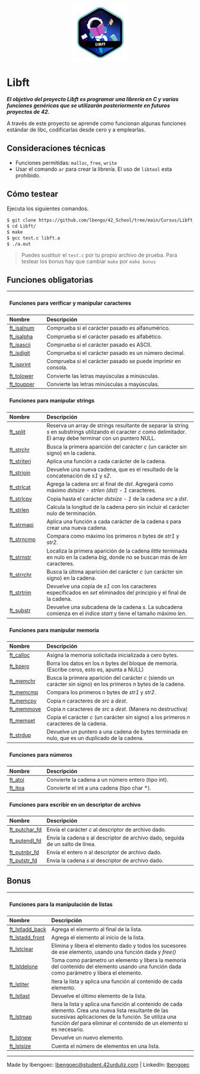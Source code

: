 <p align="center">
  <img src="https://github.com/lbengo/42_School/blob/main/42_badges/libfte.png" alt="ft_printf 42 project badge"/>
</p>


# Libft

***El objetivo del proyecto Libft es programar una librería en C y varias funciones genéricas que se utilizarán posteriormente en futuros proyectos de 42.***

A través de este proyecto se aprende como funcionan algunas funciones estándar de libc, codificarlas desde cero y a emplearlas.


## Consideraciones técnicas
- Funciones permitidas: `malloc`, `free`, `write`
- Usar el comando `ar` para crear la librería. El uso de `libtool` esta prohibido.

## Cómo testear
Ejecuta los siguientes comandos.
```shell
$ git clone https://github.com/lbengo/42_School/tree/main/Cursus/Libft
$ cd Libft/
$ make
$ gcc test.c libft.a
$ ./a.out
```
> Puedes sustituir el `test.c` por tu propio archivo de prueba.
Para testear los bonus hay que cambiar `make` por `make bonus`

## Funciones obligatorias

<table>
    <thead>
        <tr>
            <th colspan=2><h4 align="left">Funciones para verificar y manipular caracteres</h4></th>
        </tr>
        <tr>
            <th align="left">Nombre</th>
            <th align="left">Descripción</th>
        </tr>
    </thead>
    <tbody>
        <tr>
            <td><a href=https://github.com/lbengo/42_School/blob/main/Cursus/Libft/ft_isalnum.c>ft_isalnum</a></td>
            <td>Comprueba si el carácter pasado es alfanumérico.</td>
        </tr>
        <tr>
            <td><a href=https://github.com/lbengo/42_School/blob/main/Cursus/Libft/ft_isalpha.c>ft_isalpha</a></td>
            <td>Comprueba si el carácter pasado es alfabético.</td>
        </tr>
        <tr>
            <td><a href=https://github.com/lbengo/42_School/blob/main/Cursus/Libft/ft_isascii.c>ft_isascii</a></td>
            <td>Comprueba si el carácter pasado es ASCII.</td>
        </tr>
        <tr>
            <td><a href=https://github.com/lbengo/42_School/blob/main/Cursus/Libft/ft_isdigit.c>ft_isdigit</a></td>
            <td>Comprueba si el carácter pasado es un número decimal.</td>
        </tr>
        <tr>
            <td><a href=https://github.com/lbengo/42_School/blob/main/Cursus/Libft/ft_isprint.c>ft_isprint</a></td>
            <td>Comprueba si el carácter pasado se puede imprimir en consola.</td>
        </tr>
        <tr>
            <td><a href=https://github.com/lbengo/42_School/blob/main/Cursus/Libft/ft_tolower.c>ft_tolower</a></td>
            <td>Convierte las letras mayúsculas a minúsculas.</td>
        </tr>
        <tr>
            <td><a href=https://github.com/lbengo/42_School/blob/main/Cursus/Libft/ft_toupper.c>ft_toupper</a></td>
            <td>Convierte las letras minúsculas a mayúsculas.</td>
        </tr>
    </tbody>
    <thead>
        <tr>
            <th colspan=2><h4 align="left">Funciones para manipular strings</h4></th>
        </tr>
        <tr>
            <th align="left">Nombre</th>
            <th align="left">Descripción</th>
        </tr>
    </thead>
    <tbody>
        <tr>
            <td><a href=https://github.com/lbengo/42_School/blob/main/Cursus/Libft/ft_split.c>ft_split</a></td>
            <td>Reserva un array de strings resultante de separar la string <i>s</i> en substrings utilizando el caracter <i>c</i> como delimitador. El array debe terminar con un puntero NULL.</td>
        </tr>
        <tr>
            <td><a href=https://github.com/lbengo/42_School/blob/main/Cursus/Libft/ft_strchr.c>ft_strchr</a></td>
            <td>Busca la primera aparición del carácter <i>c</i> (un carácter sin signo) en la cadena.</td>
        </tr>
        <tr>
            <td><a href=https://github.com/lbengo/42_School/blob/main/Cursus/Libft/ft_striteri.c>ft_striteri</a></td>
            <td>Aplica una función a cada carácter de la cadena.</td>
        </tr>
        <tr>
            <td><a href=https://github.com/lbengo/42_School/blob/main/Cursus/Libft/ft_strjoin.c>ft_strjoin</a></td>
            <td>Devuelve una nueva cadena, que es el resultado de la concatenación de <i>s1</i> y <i>s2</i>.</td>
        </tr>
        <tr>
            <td><a href=https://github.com/lbengo/42_School/blob/main/Cursus/Libft/ft_strlcat.c>ft_strlcat</a></td>
            <td>Agrega la cadena <i>src</i> al final de <i>dst</i>. Agregará como máximo <i>dstsize - strlen (dst) - 1</i> caracteres.</td>
        </tr>
		<tr>
            <td><a href=https://github.com/lbengo/42_School/blob/main/Cursus/Libft/ft_strlcpy.c>ft_strlcpy</a></td>
            <td>Copia hasta el carácter <i>dstsize - 1</i> de la cadena <i>src</i> a <i>dst</i>.</td>
        </tr>
        <tr>
            <td><a href=https://github.com/lbengo/42_School/blob/main/Cursus/Libft/ft_strlen.c>ft_strlen</a></td>
            <td>Calcula la longitud de la cadena pero sin incluir el carácter nulo de terminación.</td>
        </tr>
        <tr>
            <td><a href=https://github.com/lbengo/42_School/blob/main/Cursus/Libft/ft_strmapi.c>ft_strmapi</a></td>
            <td>Aplica una función a cada carácter de la cadena <i>s</i> para crear una nueva cadena.</td>
        </tr>
        <tr>
            <td><a href=https://github.com/lbengo/42_School/blob/main/Cursus/Libft/ft_strncmp.c>ft_strncmp</a></td>
            <td>Compara como máximo los primeros <i>n</i> bytes de <i>str1</i> y <i>str2</i>.</td>
        </tr>
        <tr>
            <td><a href=https://github.com/lbengo/42_School/blob/main/Cursus/Libft/ft_strnstr.c>ft_strnstr</a></td>
            <td>Localiza la primera aparición de la cadena <i>little</i> terminada en nulo en la cadena <i>big</i>, donde no se buscan más de <i>len</i> caracteres.</td>
        </tr>
        <tr>
            <td><a href=https://github.com/lbengo/42_School/blob/main/Cursus/Libft/ft_strrchr.c>ft_strrchr</a></td>
            <td>Busca la última aparición del carácter <i>c</i> (un carácter sin signo) en la cadena.</td>
        </tr>
        <tr>
            <td><a href=https://github.com/lbengo/42_School/blob/main/Cursus/Libft/ft_strtrim.c>ft_strtrim</a></td>
            <td>Devuelve una copia de <i>s1</i> con los caracteres especificados en <i>set</i> eliminados del principio y el final de la cadena.</td>
        </tr>
        <tr>
            <td><a href=https://github.com/lbengo/42_School/blob/main/Cursus/Libft/ft_substr.c>ft_substr</a></td>
            <td>Devuelve una subcadena de la cadena <i>s</i>. La subcadena comienza en el índice <i>start</i> y tiene el tamaño máximo <i>len</i>.</td>
        </tr>
    </tbody>
	<thead>
        <tr>
            <th colspan=2><h4 align="left">Funciones para manipular memoria</h4></th>
        </tr>
        <tr>
            <th align="left">Nombre</th>
            <th align="left">Descripción</th>
        </tr>
    </thead>
    <tbody>
		<tr>
            <td><a href=https://github.com/lbengo/42_School/blob/main/Cursus/Libft/ft_calloc.c>ft_calloc</a></td>
            <td>Asigna la memoria solicitada inicializada a cero bytes.</td>
        </tr>
        <tr>
            <td><a href=https://github.com/lbengo/42_School/blob/main/Cursus/Libft/ft_bzero.c>ft_bzero</a></td>
            <td>Borra los datos en los <i>n</i> bytes del bloque de memoria. (Escribe ceros, esto es, apunta a NULL)</td>
        </tr>
        <tr>
            <td><a href=https://github.com/lbengo/42_School/blob/main/Cursus/Libft/ft_memchr.c>ft_memchr</a></td>
            <td>Busca la primera aparición del carácter <i>c</i> (siendo un carácter sin signo) en los primeros <i>n</i> bytes de la cadena.</td>
        </tr>
        <tr>
            <td><a href=https://github.com/lbengo/42_School/blob/main/Cursus/Libft/ft_memcmp.c>ft_memcmp</a></td>
            <td>Compara los primeros <i>n</i> bytes de <i>str1</i> y <i>str2</i>.</td>
        </tr>
        <tr>
            <td><a href=https://github.com/lbengo/42_School/blob/main/Cursus/Libft/ft_memcpy.c>ft_memcpy</a></td>
            <td>Copia <i>n</i> caracteres de <i>src</i> a <i>dest</i>.</td>
        </tr>
        <tr>
            <td><a href=https://github.com/lbengo/42_School/blob/main/Cursus/Libft/ft_memmove.c>ft_memmove</a></td>
            <td>Copia <i>n</i> caracteres de <i>src</i> a <i>dest</i>. (Manera no destructiva)</td>
        </tr>
        <tr>
            <td><a href=https://github.com/lbengo/42_School/blob/main/Cursus/Libft/ft_memset.c>ft_memset</a></td>
            <td>Copia el carácter <i>c</i> (un carácter sin signo) a los primeros <i>n</i> caracteres de la cadena.</td>
        </tr>
        <tr>
            <td><a href=https://github.com/lbengo/42_School/blob/main/Cursus/Libft/ft_strdup.c>ft_strdup</a></td>
            <td>Devuelve un puntero a una cadena de bytes terminada en nulo, que es un duplicado de la cadena.</td>
        </tr>
    </tbody>
	<thead>
        <tr>
            <th colspan=2><h4 align="left">Funciones para números</h4></th>
        </tr>
        <tr>
            <th align="left">Nombre</th>
            <th align="left">Descripción</th>
        </tr>
    </thead>
    <tbody>
		<tr>
            <td><a href=https://github.com/lbengo/42_School/blob/main/Cursus/Libft/ft_atoi.c>ft_atoi</a></td>
            <td>Convierte la cadena a un número entero (tipo int).</td>
        </tr>
		<tr>
            <td><a href=https://github.com/lbengo/42_School/blob/main/Cursus/Libft/ft_itoa.c>ft_itoa</a></td>
            <td>Convierte el int a una cadena (tipo char *).</td>
        </tr>
    </tbody>
		<thead>
        <tr>
            <th colspan=2><h4 align="left">Funciones para escribir en un descriptor de archivo</h4></th>
        </tr>
        <tr>
            <th align="left">Nombre</th>
            <th align="left">Descripción</th>
        </tr>
    </thead>
    <tbody>
		<tr>
            <td><a href=https://github.com/lbengo/42_School/blob/main/Cursus/Libft/ft_putchar_fd.c>ft_putchar_fd</a></td>
            <td>Envía el carácter <i>c</i> al descriptor de archivo dado.</td>
        </tr>
		<tr>
            <td><a href=https://github.com/lbengo/42_School/blob/main/Cursus/Libft/ft_putendl_fd.c>ft_putendl_fd</a></td>
            <td>Envía la cadena <i>s</i> al descriptor de archivo dado, seguida de un salto de línea.</td>
        </tr>
		<tr>
            <td><a href=https://github.com/lbengo/42_School/blob/main/Cursus/Libft/ft_putnbr_fd.c>ft_putnbr_fd</a></td>
            <td>Envía el entero <i>n</i> al descriptor de archivo dado.</td>
        </tr>
		<tr>
            <td><a href=https://github.com/lbengo/42_School/blob/main/Cursus/Libft/ft_putstr_fd.c>ft_putstr_fd</a></td>
            <td>Envía la cadena <i>s</i> al descriptor de archivo dado.</td>
        </tr>
    </tbody>
</table>

## Bonus

<table>
    <thead>
        <tr>
            <th colspan=2><h4 align="left">Funciones para la manipulación de listas</h4></th>
        </tr>
        <tr>
            <th align="left">Nombre</th>
            <th align="left">Descripción</th>
        </tr>
    </thead>
    <tbody>
		<tr>
            <td><a href=https://github.com/lbengo/42_School/blob/main/Cursus/Libft/ft_lstladd_back_bonus.c>ft_lstladd_back</a></td>
            <td>Agrega el elemento al final de la lista.</td>
        </tr>
		<tr>
            <td><a href=https://github.com/lbengo/42_School/blob/main/Cursus/Libft/ft_lstadd_front_bonus.c>ft_lstadd_front</a></td>
            <td>Agrega el elemento al inicio de la lista.</td>
        </tr>
		<tr>
            <td><a href=https://github.com/lbengo/42_School/blob/main/Cursus/Libft/ft_lstclear_bonus.c>ft_lstclear</a></td>
            <td>Elimina y libera el elemento dado y todos los sucesores de ese elemento, usando una función dada y <i>free()</i></td>
        </tr>
		<tr>
            <td><a href=https://github.com/lbengo/42_School/blob/main/Cursus/Libft/ft_lstdelone_bonus.c>ft_lstdelone</a></td>
            <td>Toma como parámetro un elemento y libera la memoria del contenido del elemento usando una función dada como parámetro y libera el elemento.</td>
        </tr>
		<tr>
            <td><a href=https://github.com/lbengo/42_School/blob/main/Cursus/Libft/ft_lstiter_bonus.c>ft_lstiter</a></td>
            <td>Itera la lista y aplica una función al contenido de cada elemento.</td>
        </tr>
		<tr>
            <td><a href=https://github.com/lbengo/42_School/blob/main/Cursus/Libft/ft_lstlast_bonus.c>ft_lstlast</a></td>
            <td>Devuelve el último elemento de la lista.</td>
        </tr>
		<tr>
            <td><a href=https://github.com/lbengo/42_School/blob/main/Cursus/Libft/ft_lstmap_bonus.c>ft_lstmap</a></td>
            <td>Itera la lista y aplica una función al contenido de cada elemento. Crea una nueva lista resultante de las sucesivas aplicaciones de la función. Se utiliza una función <i>del</i> para eliminar el contenido de un elemento si es necesario.</td>
        </tr>
        <tr>
            <td><a href=https://github.com/lbengo/42_School/blob/main/Cursus/Libft/ft_lstnew_bonus.c>ft_lstnew</a></td>
            <td>Devuelve un nuevo elemento.</td>
        </tr>
        <tr>
            <td><a href=https://github.com/lbengo/42_School/blob/main/Cursus/Libft/ft_lstsize_bonus.c>ft_lstsize</a></td>
            <td>Cuenta el número de elementos en una lista.</td>
        </tr>
	</tbody>
</table>

---
Made by lbengoec: lbengoec@student.42urduliz.com | LinkedIn: [lbengoec](https://www.linkedin.com/in/laura-bengoechea-navarro/)
